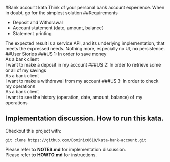 #Bank account kata
Think of your personal bank account experience. When in doubt, go for the simplest solution
##Requirements
- Deposit and Withdrawal
- Account statement (date, amount, balance)
- Statement printing

The expected result is a service API, and its underlying implementation, that meets the expressed
needs.
Nothing more, especially no UI, no persistence.
##User Stories
###US 1:
In order to save money\
As a bank client\
I want to make a deposit in my account
###US 2:
In order to retrieve some or all of my savings\
As a bank client\
I want to make a withdrawal from my account
###US 3:
In order to check my operations\
As a bank client\
I want to see the history (operation, date, amount, balance) of my operations

## Implementation discussion. How to run this kata.
Checkout this project with:
```
git clone https://github.com/Dominic0610/kata-bank-account.git
```
Please refer to __NOTES.md__ for implementation discussion.\
Please refer to __HOWTO.md__ for instructions.